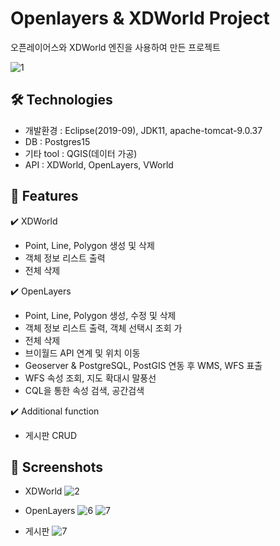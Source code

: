 # Openlayers & XDWorld Project


오픈레이어스와 XDWorld 엔진을 사용하여 만든 프로젝트

![1](https://user-images.githubusercontent.com/112330490/223586874-4ce37b45-fc9d-40ac-af2a-e5feb7d54ea2.png)

## :hammer_and_wrench: **Technologies**
* 개발환경 : Eclipse(2019-09), JDK11, apache-tomcat-9.0.37
* DB : Postgres15
* 기타 tool : QGIS(데이터 가공)
* API : XDWorld, OpenLayers, VWorld

## :rocket: **Features**

:heavy_check_mark: XDWorld

  * Point, Line, Polygon 생성 및 삭제
  * 객체 정보 리스트 출력
  * 전체 삭제
  
:heavy_check_mark: OpenLayers

  * Point, Line, Polygon 생성, 수정 및 삭제
  * 객체 정보 리스트 출력, 객체 선택시 조회 가
  * 전체 삭제
  * 브이월드 API 연계 및 위치 이동
  * Geoserver & PostgreSQL, PostGIS 연동 후 WMS, WFS 표출
  * WFS 속성 조회, 지도 확대시 말풍선
  * CQL을 통한 속성 검색, 공간검색

:heavy_check_mark: Additional function

  * 게시판 CRUD

## :iphone: **Screenshots**

* XDWorld
![2](https://user-images.githubusercontent.com/112330490/223588195-4a1d5cdb-4b88-4b0f-bd62-e6e8eedcace6.png)

* OpenLayers
![6](https://user-images.githubusercontent.com/112330490/223589414-809ba315-45f6-47bf-8d2d-b28754eedad5.png)
![7](https://user-images.githubusercontent.com/112330490/223592440-703df24d-ce8e-4be0-adf1-6f4f8744a73f.png)

* 게시판
![7](https://user-images.githubusercontent.com/112330490/223589450-e00df9d9-8167-4116-98a8-5d76af3765cf.png)
